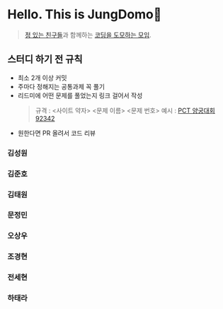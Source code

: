 # Hello. This is JungDomo👋
> [정 있는 친구들](https://github.com/DSMJung)과 함께하는 [코딩을 도모하는 모임](https://github.com/kodomomo).

## 스터디 하기 전 규칙
- 최소 2개 이상 커밋
- 주마다 정해지는 공통과제 꼭 풀기
- 리드미에 어떤 문제를 풀었는지 링크 걸어서 작성
  > 규격 : <사이트 약자> <문제 이름> <문제 번호>
  > 예시 : [PCT 양궁대회 92342](https://school.programmers.co.kr/learn/courses/30/lessons/92342)
- 원한다면 PR 올려서 코드 리뷰 

### 김성원

### 김준호

### 김태원

### 문정민

### 오상우

### 조경현

### 전세현

### 하태라
